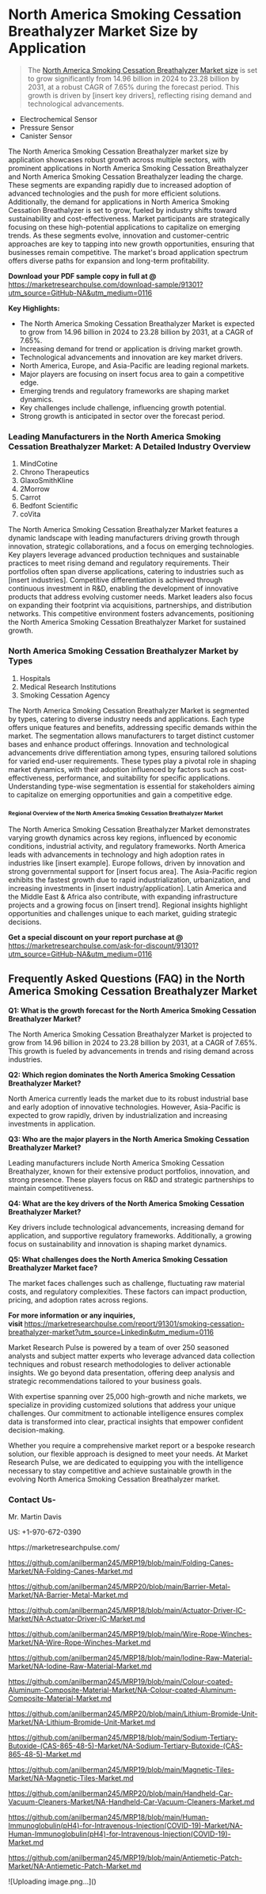 <h1>North America Smoking Cessation Breathalyzer Market&nbsp;Size by Application</h1><blockquote><p>The <a href="https://marketresearchpulse.com/download-sample/91301?utm_source=GitHub-NA&amp;utm_medium=0116">North America Smoking Cessation Breathalyzer Market size</a> is set to grow significantly from 14.96 billion in 2024 to 23.28 billion by 2031, at a robust CAGR of 7.65% during the forecast period. This growth is driven by [insert key drivers], reflecting rising demand and technological advancements.</p></blockquote><ul><li>Electrochemical Sensor<li> Pressure Sensor<li> Canister Sensor</li></ul><p>The North America Smoking Cessation Breathalyzer market size by application showcases robust growth across multiple sectors, with prominent applications in North America Smoking Cessation Breathalyzer and North America Smoking Cessation Breathalyzer leading the charge. These segments are expanding rapidly due to increased adoption of advanced technologies and the push for more efficient solutions. Additionally, the demand for applications in North America Smoking Cessation Breathalyzer is set to grow, fueled by industry shifts toward sustainability and cost-effectiveness. Market participants are strategically focusing on these high-potential applications to capitalize on emerging trends. As these segments evolve, innovation and customer-centric approaches are key to tapping into new growth opportunities, ensuring that businesses remain competitive. The market's broad application spectrum offers diverse paths for expansion and long-term profitability.</p><p><strong>Download your PDF sample copy in full at @ </strong><a href="https://marketresearchpulse.com/download-sample/91301?utm_source=GitHub-NA&amp;utm_medium=0116">https://marketresearchpulse.com/download-sample/91301?utm_source=GitHub-NA&amp;utm_medium=0116</a></p><p><strong>Key Highlights: </strong></p><ul><li>The North America Smoking Cessation Breathalyzer Market is expected to grow from 14.96 billion in 2024 to 23.28 billion by 2031, at a CAGR of 7.65%.</li><li>Increasing demand for trend or application is driving market growth.</li><li>Technological advancements and innovation are key market drivers.</li><li>North America, Europe, and Asia-Pacific are leading regional markets.</li><li>Major players are focusing on insert focus area to gain a competitive edge.</li><li>Emerging trends and regulatory frameworks are shaping market dynamics.</li><li>Key challenges include challenge, influencing growth potential.</li><li>Strong growth is anticipated in sector over the forecast period.</li></ul><h3>Leading Manufacturers in the North America Smoking Cessation Breathalyzer Market: A Detailed Industry Overview</h3><ol><li>MindCotine</li><li>Chrono Therapeutics</li><li>GlaxoSmithKline</li><li>2Morrow</li><li>Carrot</li><li>Bedfont Scientific</li><li>coVita</li></ol><div class="flex max-w-full flex-col flex-grow"><div class="min-h-8 text-message flex w-full flex-col items-end gap-2 whitespace-normal break-words [.text-message+&amp;]:mt-5" dir="auto" data-message-author-role="assistant" data-message-id="fd8432e4-4910-450d-b182-61b7bfb0a01f" data-message-model-slug="gpt-4o"><div class="flex w-full flex-col gap-1 empty:hidden first:pt-[3px]"><div class="markdown prose w-full break-words dark:prose-invert light"><p>The North America Smoking Cessation Breathalyzer Market features a dynamic landscape with leading manufacturers driving growth through innovation, strategic collaborations, and a focus on emerging technologies. Key players leverage advanced production techniques and sustainable practices to meet rising demand and regulatory requirements. Their portfolios often span diverse applications, catering to industries such as [insert industries]. Competitive differentiation is achieved through continuous investment in R&amp;D, enabling the development of innovative products that address evolving customer needs. Market leaders also focus on expanding their footprint via acquisitions, partnerships, and distribution networks. This competitive environment fosters advancements, positioning the North America Smoking Cessation Breathalyzer Market for sustained growth.</p></div></div></div></div><h3>North America Smoking Cessation Breathalyzer Market by Types</h3><ol><li>Hospitals<li> Medical Research Institutions<li> Smoking Cessation Agency</li></ol><div class="flex max-w-full flex-col flex-grow"><div class="min-h-8 text-message flex w-full flex-col items-end gap-2 whitespace-normal break-words [.text-message+&amp;]:mt-5" dir="auto" data-message-author-role="assistant" data-message-id="084470be-0bb7-4664-bddf-5156b4f41249" data-message-model-slug="gpt-4o-mini"><div class="flex w-full flex-col gap-1 empty:hidden first:pt-[3px]"><div class="markdown prose w-full break-words dark:prose-invert light"><p>The North America Smoking Cessation Breathalyzer Market is segmented by types, catering to diverse industry needs and applications. Each type offers unique features and benefits, addressing specific demands within the market. The segmentation allows manufacturers to target distinct customer bases and enhance product offerings. Innovation and technological advancements drive differentiation among types, ensuring tailored solutions for varied end-user requirements. These types play a pivotal role in shaping market dynamics, with their adoption influenced by factors such as cost-effectiveness, performance, and suitability for specific applications. Understanding type-wise segmentation is essential for stakeholders aiming to capitalize on emerging opportunities and gain a competitive edge.</p></div></div></div></div><h3><span style="font-size: 11px;">Regional Overview of the North America Smoking Cessation Breathalyzer Market</span></h3><div class="flex max-w-full flex-col flex-grow"><div class="min-h-8 text-message flex w-full flex-col items-end gap-2 whitespace-normal break-words [.text-message+&amp;]:mt-5" dir="auto" data-message-author-role="assistant" data-message-id="e9038762-ce64-4e30-91c9-9bd413514231" data-message-model-slug="gpt-4o-mini"><div class="flex w-full flex-col gap-1 empty:hidden first:pt-[3px]"><div class="markdown prose w-full break-words dark:prose-invert light"><p>The North America Smoking Cessation Breathalyzer Market demonstrates varying growth dynamics across key regions, influenced by economic conditions, industrial activity, and regulatory frameworks. North America leads with advancements in technology and high adoption rates in industries like [insert example]. Europe follows, driven by innovation and strong governmental support for [insert focus area]. The Asia-Pacific region exhibits the fastest growth due to rapid industrialization, urbanization, and increasing investments in [insert industry/application]. Latin America and the Middle East &amp; Africa also contribute, with expanding infrastructure projects and a growing focus on [insert trend]. Regional insights highlight opportunities and challenges unique to each market, guiding strategic decisions.</p></div></div></div></div><p><strong>Get a special discount on your report purchase at @ </strong><a href="https://marketresearchpulse.com/ask-for-discount/91301?utm_source=GitHub-NA&amp;utm_medium=0116">https://marketresearchpulse.com/ask-for-discount/91301?utm_source=GitHub-NA&amp;utm_medium=0116</a></p><h2>Frequently Asked Questions (FAQ) in the North America Smoking Cessation Breathalyzer Market</h2><p><strong>Q1: What is the growth forecast for the North America Smoking Cessation Breathalyzer Market?</strong></p><p>The North America Smoking Cessation Breathalyzer Market is projected to grow from 14.96 billion in 2024 to 23.28 billion by 2031, at a CAGR of 7.65%. This growth is fueled by advancements in trends and rising demand across industries.</p><p><strong>Q2: Which region dominates the North America Smoking Cessation Breathalyzer Market?</strong></p><p>North America currently leads the market due to its robust industrial base and early adoption of innovative technologies. However, Asia-Pacific is expected to grow rapidly, driven by industrialization and increasing investments in application.</p><p><strong>Q3: Who are the major players in the North America Smoking Cessation Breathalyzer Market?</strong></p><p>Leading manufacturers include North America Smoking Cessation Breathalyzer, known for their extensive product portfolios, innovation, and strong presence. These players focus on R&amp;D and strategic partnerships to maintain competitiveness.</p><p><strong>Q4: What are the key drivers of the North America Smoking Cessation Breathalyzer Market?</strong></p><p>Key drivers include technological advancements, increasing demand for application, and supportive regulatory frameworks. Additionally, a growing focus on sustainability and innovation is shaping market dynamics.</p><p><strong>Q5: What challenges does the North America Smoking Cessation Breathalyzer Market face?</strong></p><p>The market faces challenges such as challenge, fluctuating raw material costs, and regulatory complexities. These factors can impact production, pricing, and adoption rates across regions.</p><p><strong>For more information or any inquiries, visit&nbsp;</strong><a href="https://marketresearchpulse.com/report/91301/smoking-cessation-breathalyzer-market?utm_source=Linkedin&utm_medium=0116">https://marketresearchpulse.com/report/91301/smoking-cessation-breathalyzer-market?utm_source=Linkedin&utm_medium=0116</a></p><p>Market Research Pulse is powered by a team of over 250 seasoned analysts and subject matter experts who leverage advanced data collection techniques and robust research methodologies to deliver actionable insights. We go beyond data presentation, offering deep analysis and strategic recommendations tailored to your business goals.</p><p>With expertise spanning over 25,000 high-growth and niche markets, we specialize in providing customized solutions that address your unique challenges. Our commitment to actionable intelligence ensures complex data is transformed into clear, practical insights that empower confident decision-making.</p><p>Whether you require a comprehensive market report or a bespoke research solution, our flexible approach is designed to meet your needs. At Market Research Pulse, we are dedicated to equipping you with the intelligence necessary to stay competitive and achieve sustainable growth in the evolving North America Smoking Cessation Breathalyzer market.</p><h3><strong>Contact Us-</strong></h3><p>Mr. Martin Davis</p><p>US: +1-970-672-0390</p><p>https://marketresearchpulse.com/</p><p><a href="https://github.com/anilberman245/MRP19/blob/main/Folding-Canes-Market/NA-Folding-Canes-Market.md">https://github.com/anilberman245/MRP19/blob/main/Folding-Canes-Market/NA-Folding-Canes-Market.md</a></p><p><a href="https://github.com/anilberman245/MRP20/blob/main/Barrier-Metal-Market/NA-Barrier-Metal-Market.md">https://github.com/anilberman245/MRP20/blob/main/Barrier-Metal-Market/NA-Barrier-Metal-Market.md</a></p><p><a href="https://github.com/anilberman245/MRP18/blob/main/Actuator-Driver-IC-Market/NA-Actuator-Driver-IC-Market.md">https://github.com/anilberman245/MRP18/blob/main/Actuator-Driver-IC-Market/NA-Actuator-Driver-IC-Market.md</a></p><p><a href="https://github.com/anilberman245/MRP19/blob/main/Wire-Rope-Winches-Market/NA-Wire-Rope-Winches-Market.md">https://github.com/anilberman245/MRP19/blob/main/Wire-Rope-Winches-Market/NA-Wire-Rope-Winches-Market.md</a></p><p><a href="https://github.com/anilberman245/MRP18/blob/main/Iodine-Raw-Material-Market/NA-Iodine-Raw-Material-Market.md">https://github.com/anilberman245/MRP18/blob/main/Iodine-Raw-Material-Market/NA-Iodine-Raw-Material-Market.md</a></p><p><a href="https://github.com/anilberman245/MRP19/blob/main/Colour-coated-Aluminum-Composite-Material-Market/NA-Colour-coated-Aluminum-Composite-Material-Market.md">https://github.com/anilberman245/MRP19/blob/main/Colour-coated-Aluminum-Composite-Material-Market/NA-Colour-coated-Aluminum-Composite-Material-Market.md</a></p><p><a href="https://github.com/anilberman245/MRP20/blob/main/Lithium-Bromide-Unit-Market/NA-Lithium-Bromide-Unit-Market.md">https://github.com/anilberman245/MRP20/blob/main/Lithium-Bromide-Unit-Market/NA-Lithium-Bromide-Unit-Market.md</a></p><p><a href="https://github.com/anilberman245/MRP18/blob/main/Sodium-Tertiary-Butoxide-(CAS-865-48-5)-Market/NA-Sodium-Tertiary-Butoxide-(CAS-865-48-5)-Market.md">https://github.com/anilberman245/MRP18/blob/main/Sodium-Tertiary-Butoxide-(CAS-865-48-5)-Market/NA-Sodium-Tertiary-Butoxide-(CAS-865-48-5)-Market.md</a></p><p><a href="https://github.com/anilberman245/MRP19/blob/main/Magnetic-Tiles-Market/NA-Magnetic-Tiles-Market.md">https://github.com/anilberman245/MRP19/blob/main/Magnetic-Tiles-Market/NA-Magnetic-Tiles-Market.md</a></p><p><a href="https://github.com/anilberman245/MRP20/blob/main/Handheld-Car-Vacuum-Cleaners-Market/NA-Handheld-Car-Vacuum-Cleaners-Market.md">https://github.com/anilberman245/MRP20/blob/main/Handheld-Car-Vacuum-Cleaners-Market/NA-Handheld-Car-Vacuum-Cleaners-Market.md</a></p><p><a href="https://github.com/anilberman245/MRP18/blob/main/Human-Immunoglobulin(pH4)-for-Intravenous-Injection(COVID-19)-Market/NA-Human-Immunoglobulin(pH4)-for-Intravenous-Injection(COVID-19)-Market.md">https://github.com/anilberman245/MRP18/blob/main/Human-Immunoglobulin(pH4)-for-Intravenous-Injection(COVID-19)-Market/NA-Human-Immunoglobulin(pH4)-for-Intravenous-Injection(COVID-19)-Market.md</a></p><p><a href="https://github.com/anilberman245/MRP19/blob/main/Antiemetic-Patch-Market/NA-Antiemetic-Patch-Market.md">https://github.com/anilberman245/MRP19/blob/main/Antiemetic-Patch-Market/NA-Antiemetic-Patch-Market.md</a></p>
![Uploading image.png…]()
